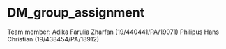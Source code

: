 # DM_group_assignment
Team member:
Adika Farulia Zharfan (19/440441/PA/19071)
Philipus Hans Christian (19/438454/PA/18912)
